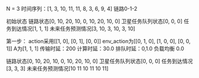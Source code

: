 N = 3
时间序列：[1, 3, 10, 11, 11, 8, 3, 6, 9, 4]
链路0-1-2

初始状态
链路状态[0, 10, 20, 10, 0, 10, 20, 10, 0]
卫星任务队列状态[0, 0, 0]
任务到达情况[1, 1, 1]
未来任务预测情况[3, 10, 3, 10, 3, 10]


第一步：
action采用[[1, 0], [0, 1], [0, 0]]
env_action为[[0, 1, 0], [1, 0, 0], [0, 0, 1]]
A为[1, 1, 1]
传输时延：200
计算时延：30.0
排队时延：0,1.0
负载均衡  0.0

链路状态[0, 10, 20, 10, 0, 10, 20, 10, 0]
卫星任务队列状态[0, 0, 0]
任务到达情况[3, 3, 3]
未来任务预测情况[10 11 10 11 10 11]
